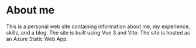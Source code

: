 # About me

This is a personal web site containing information about me, my experience, skills, and a blog. The site is built using Vue 3 and Vite. The site is hosted as an Azure Static Web App.
